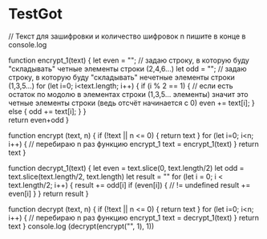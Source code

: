 # TestGot
// Текст для зашифровки и количество шифровок n пишите в конце в console.log

function encrypt_1(text) {
  let even = ""; // задаю строку, в которую буду "складывать" четные элементы строки (2,4,6...)
  let odd = ""; // задаю строку, в которую буду "складывать" нечетные элементы строки (1,3,5...)
  for (let i=0; i<text.length; i++) {
    if (i % 2 == 1) { // если есть остаток по модолю в элементах строки (1,3,5... элементы) значит это четные элементы строки (ведь отсчёт начинается с 0)
      even += text[i];
    } else {
      odd += text[i];
    }
  }   
 return even+odd
}

function encrypt (text, n) {
  if (!text || n <= 0) {
    return text
  } 
  for (let i=0; i<n; i++) { // перебираю n раз функцию encrypt_1
    text = encrypt_1(text)
  }
  return text
}

function decrypt_1(text) {
 let even = text.slice(0, text.length/2)
 let odd = text.slice(text.length/2, text.length)
 let result = ""
 for (let i = 0; i < text.length/2; i++) {
   result += odd[i]
   if (even[i]) {   // != undefined 
     result += even[i]
   }
 }
  return result
}

function decrypt (text, n) {
  if (!text || n <= 0) {
    return text
  } 
  for (let i=0; i<n; i++) { // перебираю n раз функцию encrypt_1
    text = decrypt_1(text)
  }
  return text
}
console.log (decrypt(encrypt("", 1), 1))

